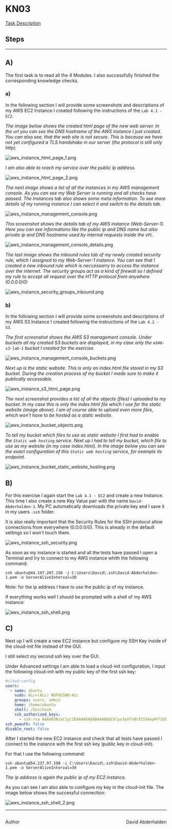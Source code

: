 # KN03
[Task Description](./task/KN03.pdf)

## Steps
---

## A)

The first task is to read all the 4 Modules. I also successfully finished the corresponding knowledge checks. 

### a)

In the following section I will provide some screenshots and descriptions of my AWS EC2 Instance I created following the instructions of the `Lab 4.1 - EC2`.

_The image below shows the created html page of the new web server. In the url you can see the DNS hostname of the AWS instance I just created. You can also see, that the web site is not secure. This is because we have not yet configured a TLS handshake in our server (the protocol is still only http)._

![aws_instance_html_page_1.png](./images/aws_instance_html_page.PNG)

_I am also able to reach my service over the public ip address._

![aws_instance_html_page_2.png](./images/aws_instance_html_page_2.PNG)

_The next image shows a list of all the instances in my AWS management console. As you can see my Web Server is running and all checks have passed. The Instances tab also shows some meta information. To see more details of my running instance I can select it and switch to the details tab._

![aws_instance_management_console.png](./images/aws_instance_management_console.PNG)

_This screenshot shows the details tab of my AWS instance (Web-Server-1). Here you can see informations like the public ip and DNS name but also private ip and DNS hostname used by internal requests inside the `VPC`._

![aws_instance_management_console_details.png](./images/aws_instance_management_console_details.PNG)

_The last image shows the inbound rules tab of my newly created security rule, which I assigned to my Web-Server-1 instance. You can see that I created a new inbound rule which is neccessarry to access the instance over the internet. The security groups act as a kind of firewall so I defined my rule to accept all request over the HTTP protocol from anywhere (0.0.0.0/0)_

![aws_instance_security_groups_inbound.png](./images/aws_instance_security_groups_inbound.PNG)

### b)

In the following section I will provide some screenshots and descriptions of my AWS S3 Instance I created following the instructions of the `Lab 4.2 - S3`.

_The first screenshot shows the AWS S3 management console. Under buckets all my created S3 buckets are displayed, in my case only the `m346-s3-lab-1` bucket I created for the exercise._

![aws_instance_management_console_buckets.png](./images/aws_instance_management_console_buckets.PNG)

_Next up is the static website. This is only an index.html file stored in my S3 bucket. During the creation process of my bucket I made sure to make it publically accessable._

![aws_instance_s3_html_page.png](./images/aws_instance_s3_html_page.PNG)

_The next screenshot provides a list of all the objects (files) I uploaded to my bucket. In my case this is only the index.html file which I use for the static website (image above). I am of course able to upload even more files, which won't have to be hosted as a static website._

![aws_instance_bucket_objects.png](./images/aws_instance_bucket_objects.PNG)

_To tell my bucket which files to use as static website I first had to enable the `Static web hosting` service. Next up I had to tell my bucket, which file to use as my website (in my case index.html). In the image below you can see the exact configuration of this `Static web hosting` service, for example its endpoint._

![aws_instance_bucket_static_website_hosting.png](./images/aws_instance_bucket_static_website_hosting.PNG)

## B)

For this exercise I again start the `Lab 4.1 - EC2` and create a new Instance. This time I also create a new Key Value pair with the name `David-Abderhalden-1`. My PC automatically downloads the private key and I save it in my users `.ssh` folder.

It is also really important that the Security Rules for the SSH protocol allow connections from everywhere (0.0.0.0/0). This is already in the default settings so I won't touch them. 

![aws_instance_ssh_security.png](./images/aws_instance_ssh_security.PNG)

As soon as my instance is started and all the tests have passed I open a Terminal and try to connect to my AWS instance whith the following command:

```
ssh ubuntu@44.197.207.150 -i C:\Users\David\.ssh\David-Abderhalden-1.pem -o ServerAliveInterval=30
```

Note: for the ip address I have to use the public ip of my instance.

If everything works well I should be prompted with a shell of my AWS instance:

![aws_instance_ssh_shell.png](./images/aws_instance_ssh_shell.PNG)

## C)

Next up I will create a new EC2 instance but configure my SSH Key inside of the cloud-init file instead of the GUI.

I still select my second ssh key over the GUI.

Under Advanced settings I am able to load a cloud-init configuration,
I input the following cloud-init with my public key of the first ssh key:

```yaml
#cloud-config
users:
  - name: ubuntu
    sudo: ALL=(ALL) NOPASSWD:ALL
    groups: users, admin
    home: /home/ubuntu
    shell: /bin/bash
    ssh_authorized_keys:
      - ssh-rsa AAAAB3NzaC1yc2EAAAADAQABAAABAQC6lpo3pXfnBCXISVAapHYlDd5uybJlQrcGstabUbHAWMoSRMGMTSrMx4YP4wnUR2Zrv68n8Nm7ZonyV77CMQP7jVVlMwhw0bA9TEsCvEOmo9KQPwn6WoH2DequDsCTZtHrFFfZrs+V9CuUP28GQPaZyMprB4cP7a906BHLfx6C1spHWF4CcVuNM7lJGFaN+roX6XKu9uhrwY0LovifpZu83rmANNh76pXgWEBnfNzV5FM8k98z2u9enbAHtRwuc/r0qoHurAoMhiL8RlfeqhgCFXq5H+8xKIu/M/tvxBXYGwZw+7a6rnPkKFdVBDM5kf44d9fDsaj94stftFfi8Ls9 aws-key
ssh_pwauth: false
disable_root: false    
```

After I started the new EC2 instance and check that all tests have passed I connect to the instance with the first ssh key (public key in cloud-init).

For that I use the following command:

```
ssh ubuntu@54.237.97.198 -i C:\Users\David\.ssh\David-Abderhalden-1.pem -o ServerAliveInterval=30
```

_The ip address is again the public ip of my EC2 instance._

As you can see I am also able to configure my key in the cloud-init file. The image below shows the successful connection:

![aws_instance_ssh_shell_2.png](./images/aws_instance_ssh_shell_2.PNG)

---
<div style="display: flex; justify-content: space-between;">
    <p>Author</p>
    <p>David Abderhalden</p>
</div>